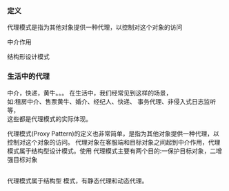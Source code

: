 ### 定义
代理模式是指为其他对象提供一种代理，以控制对这个对象的访问

中介作用

结构形设计模式

### 生活中的代理
中介，快递，黄牛。。。
在生活中，我们经常见到这样的场景，  
如:租房中介、售票黄牛、婚介、经纪人、快递、 事务代理、非侵入式日志监听等，  
这些都是代理模式的实际体现。    

代理模式(Proxy Pattern)的定义也非常简单，是指为其他对象提供一种代理，以控制对这个对象的访问。 代理对象在客服端和目标对象之间起到中介作用，代理模式属于结构型设计模式。使用 代理模式主要有两个目的:一保护目标对象，二增强目标对象


## 
代理模式属于结构型 模式，有静态代理和动态代理。
